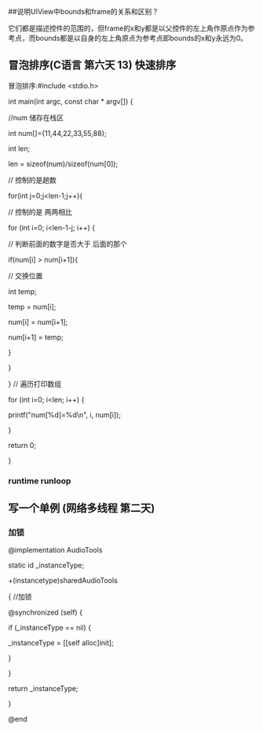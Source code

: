 ##说明UIView中bounds和frame的关系和区别？

它们都是描述控件的范围的，但frame的x和y都是以父控件的左上角作原点作为参考点，而bounds都是以自身的左上角原点为参考点即bounds的x和y永远为0。


## 冒泡排序(C语言 第六天 13)  快速排序

冒泡排序:#include <stdio.h>

int main(int argc, const char * argv[]) {

 //num 储存在栈区

 int num[]={11,44,22,33,55,88};

 int len;

 len = sizeof(num)/sizeof(num[0]);



 // 控制的是趟数

 for(int j=0;j<len-1;j++){

 // 控制的是 两两相比

 for (int i=0; i<len-1-j; i++) {

 // 判断前面的数字是否大于 后面的那个

 if(num[i] > num[i+1]){

 // 交换位置

 int temp;

 temp = num[i];

 num[i] = num[i+1];

 num[i+1] = temp;

 }

 }

 }
 // 遍历打印数组

 for (int i=0; i<len; i++) {

 printf("num[%d]=%d\n", i, num[i]);

 }

 return 0;

}

### runtime  runloop

## 写一个单例 (网络多线程 第二天)



### 加锁 

 @implementation AudioTools 

static id _instanceType;

+(instancetype)sharedAudioTools

{
 //加锁

 @synchronized (self) {

 if (_instanceType == nil) {

 _instanceType = [[self alloc]init];

 }

 }

 return _instanceType;

}

@end

 








